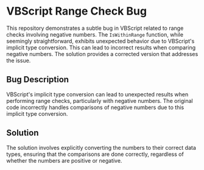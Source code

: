 # VBScript Range Check Bug

This repository demonstrates a subtle bug in VBScript related to range checks involving negative numbers.  The `IsWithinRange` function, while seemingly straightforward, exhibits unexpected behavior due to VBScript's implicit type conversion. This can lead to incorrect results when comparing negative numbers.  The solution provides a corrected version that addresses the issue.

## Bug Description
VBScript's implicit type conversion can lead to unexpected results when performing range checks, particularly with negative numbers. The original code incorrectly handles comparisons of negative numbers due to this implicit type conversion.

## Solution
The solution involves explicitly converting the numbers to their correct data types, ensuring that the comparisons are done correctly, regardless of whether the numbers are positive or negative.